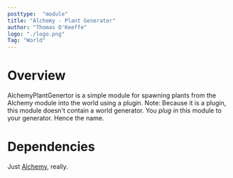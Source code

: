 ```yaml
---
posttype:  "module"  
title: "Alchemy - Plant Generator"
author: "Thomas O'Keeffe"
logo: "./logo.png"
Tag: "World"
---
```

# Overview
AlchemyPlantGenertor is a simple module for spawning plants from the Alchemy module into the world using a plugin. Note: Because it is a plugin, this module doesn't contain a world generator. You *plug in* this module to your generator. Hence the name.

# Dependencies
Just [Alchemy](https://github.com/Terasology/Alchemy), really.

